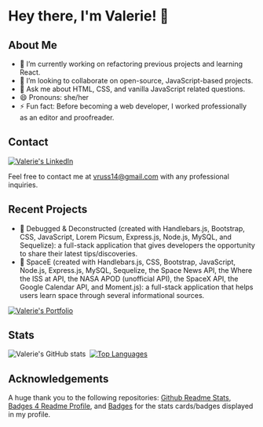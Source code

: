 # Hey there, I'm Valerie! 👋

## About Me

- 🔭 I’m currently working on refactoring previous projects and learning React.
- 👯 I’m looking to collaborate on open-source, JavaScript-based projects.
- 💬 Ask me about HTML, CSS, and vanilla JavaScript related questions.
- 😄 Pronouns: she/her
- ⚡ Fun fact: Before becoming a web developer, I worked professionally as an editor and proofreader.

## Contact

[![Valerie's LinkedIn](https://img.shields.io/badge/LinkedIn-0077B5?style=for-the-badge&logo=linkedin&logoColor=white)](https://www.linkedin.com/in/valerie-russell-732731162/)

Feel free to contact me at vruss14@gmail.com with any professional inquiries.

## Recent Projects
- 🐛 Debugged & Deconstructed (created with Handlebars.js, Bootstrap, CSS, JavaScript, Lorem Picsum, Express.js, Node.js, MySQL, and Sequelize): a full-stack application that gives developers the opportunity to share their latest tips/discoveries.
- 🚀 SpaceE (created with Handlebars.js, CSS, Bootstrap, JavaScript, Node.js, Express.js, MySQL, Sequelize, the Space News API, the Where the ISS at API, the NASA APOD (unofficial API), the SpaceX API, the Google Calendar API, and Moment.js): a full-stack application that helps users learn space through several informational sources.

[![Valerie's Portfolio](https://img.shields.io/badge/Portfolio-6DB33F?style=for-the-badge&logo=Portfolio&logoColor=white)](https://vruss14.github.io/web-development-portfolio/)

## Stats

![Valerie's GitHub stats](https://github-readme-stats.vercel.app/api?username=vruss14&count_private=true)&nbsp;&nbsp;[![Top Languages](https://github-readme-stats.vercel.app/api/top-langs/?username=vruss14&layout=compact)](https://github.com/vruss14/github-readme-stats)

## Acknowledgements

A huge thank you to the following repositories: [Github Readme Stats](https://github.com/anuraghazra/github-readme-stats), [Badges 4 Readme Profile](https://github.com/alexandresanlim/Badges4-README.md-Profile), and [Badges](https://github.com/Naereen/badges) for the stats cards/badges displayed in my profile.
